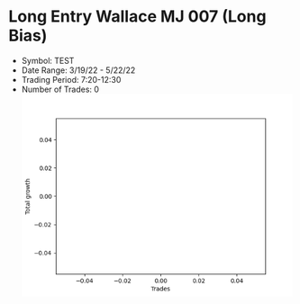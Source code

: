 # Long Entry Wallace MJ 007 (Long Bias)
- Symbol: TEST
- Date Range: 3/19/22 - 5/22/22
- Trading Period: 7:20-12:30
- Number of Trades: 0
![Plot](LongEntryWallaceMJ007TEST(LongBias).png)



































